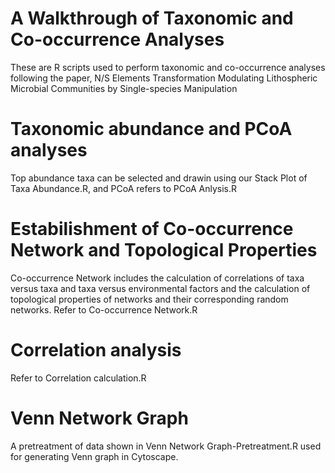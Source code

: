 # A Walkthrough of Taxonomic and Co-occurrence Analyses
These are R scripts used to perform taxonomic and co-occurrence analyses following the paper, N/S Elements Transformation Modulating Lithospheric Microbial Communities by Single-species Manipulation

# Taxonomic abundance and PCoA analyses 
Top abundance taxa can be selected and drawin using our Stack Plot of Taxa Abundance.R, and PCoA refers to PCoA Anlysis.R

# Estabilishment of Co-occurrence Network and Topological Properties
Co-occurrence Network includes the calculation of correlations of taxa versus taxa and taxa versus environmental factors and the calculation of topological properties of networks and their corresponding random networks. Refer to Co-occurrence Network.R

# Correlation analysis
Refer to Correlation calculation.R

# Venn Network Graph
A pretreatment of data shown in Venn Network Graph-Pretreatment.R used for generating Venn graph in Cytoscape.
